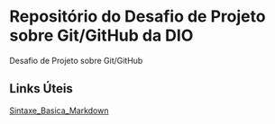 # Repositório do Desafio de Projeto sobre Git/GitHub da DIO
Desafio de Projeto sobre Git/GitHub

## Links Úteis
[Sintaxe_Basica_Markdown](https://www.markdownguide.org/basic-syntax/)
